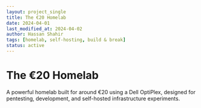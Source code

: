 ```yaml
---
layout: project_single
title: The €20 Homelab
date: 2024-04-01
last_modified_at: 2024-04-02
author: Hassan Shahir
tags: [homelab, self-hosting, build & break]
status: active
---
```



# The €20 Homelab
A powerful homelab built for around €20 using a Dell OptiPlex, designed for pentesting, development, and self-hosted infrastructure experiments.